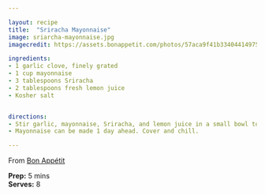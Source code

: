 ```yaml
---

layout: recipe
title:  "Sriracha Mayonnaise"
image: sriarcha-mayonnaise.jpg
imagecredit: https://assets.bonappetit.com/photos/57aca9f41b334044149750f3/16:9/w_2560,c_limit/sriarcha-mayonnaise.jpg

ingredients:
- 1 garlic clove, finely grated
- 1 cup mayonnaise
- 3 tablespoons Sriracha
- 2 tablespoons fresh lemon juice
- Kosher salt


directions:
- Stir garlic, mayonnaise, Sriracha, and lemon juice in a small bowl to combine; season with salt.
- Mayonnaise can be made 1 day ahead. Cover and chill.

---
```


From [Bon Appétit](https://www.bonappetit.com/recipe/sriracha-mayonnaise)

**Prep:** 5 mins  
**Serves:** 8